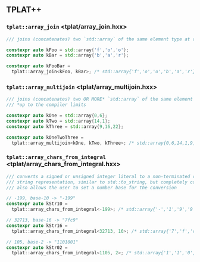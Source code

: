 ## TPLAT++

### `tplat::array_join` <tplat/array_join.hxx>

```cpp
/// joins (concatenates) two `std::array` of the same element type at compile-time

constexpr auto kFoo = std::array{'f','o','o'};
constexpr auto kBar = std::array{'b','a','r'};

constexpr auto kFooBar = 
  tplat::array_join<kFoo, kBar>; /* std::array{'f','o','o','b','a','r'} */
```

### `tplat::array_multijoin` <tplat/array_multijoin.hxx>

```cpp
/// joins (concatenates) two OR MORE* `std::array` of the same element type at compile-time
/// *up to the compiler limits

constexpr auto kOne = std::array{0,6};
constexpr auto kTwo = std::array{14,1};
constexpr auto kThree = std::array{9,16,22};

constexpr auto kOneTwoThree =
  tplat::array_multijoin<kOne, kTwo, kThree>; /* std::array{0,6,14,1,9,16,22} */
```

### `tplat::array_chars_from_integral`  <tplat/array_chars_from_integral.hxx>

```cpp
/// converts a signed or unsigned integer literal to a non-terminated character
/// string representation, similar to std::to_string, but completely compile-time;
/// also allows the user to set a number base for the conversion

// -199, base-10 -> "-199"
constexpr auto kStr10 = 
  tplat::array_chars_from_integral<-199>; /* std::array{'-','1','9','9'} */

// 32713, base-16 -> "7fc9"
constexpr auto kStr16 = 
  tplat::array_chars_from_integral<32713, 16>; /* std::array{'7','f','c','9'} */

// 105, base-2 -> "1101001"
constexpr auto kStr02 = 
  tplat::array_chars_from_integral<1105, 2>; /* std::array{'1','1','0','1','0','0','1'} */

